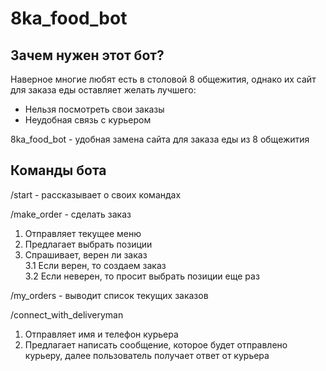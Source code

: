 # 8ka_food_bot

## Зачем нужен этот бот?
Наверное многие любят есть в столовой 8 общежития, однако
их сайт для заказа еды оставляет желать лучшего:
- Нельзя посмотреть свои заказы
- Неудобная связь с курьером

8ka_food_bot - удобная замена сайта для заказа еды из 8 общежития

## Команды бота
/start - рассказывает о своих командах<br/>

/make_order - сделать заказ<br/>
1. Отправляет текущее меню<br/>
2. Предлагает выбрать позиции<br/>
3. Спрашивает, верен ли заказ<br/>
   3.1 Если верен, то создаем заказ<br/>
   3.2 Если неверен, то просит выбрать позиции еще раз<br/>

/my_orders - выводит список текущих заказов

/connect_with_deliveryman<br/>
1. Отправляет имя и телефон курьера
2. Предлагает написать сообщение, которое будет отправлено курьеру,
   далее пользователь получает ответ от курьера
